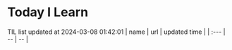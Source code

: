 # Today I Learn 
TIL list updated at 2024-03-08 01:42:01
| name | url | updated time |
| :--- | -- | -- |

